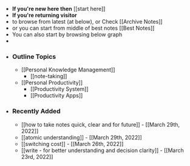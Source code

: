 - **If you're new here then** [[start here]]
- **If you're returning visitor**
- to browse from latest (at below), or Check [[Archive Notes]]
- or you can start from middle of best notes [[Best Notes]]
- You can also start by browsing below graph
- 
- ### Outline Topics
    - [[Personal Knowledge Management]]
        - [[note-taking]]
    - [[Personal Productivity]] 
        - [[Productivity System]]
        - [[Productivity Apps]]
- ### Recently Added
    - [[how to take notes quick, clear and for future]] - [[March 29th, 2022]]
    - [[atomic understanding]] - [[March 29th, 2022]]
    - [[switching cost]] - [[March 26th, 2022]]
    - [[write - for better understanding and decision clarity]] - [[March 23rd, 2022]]
